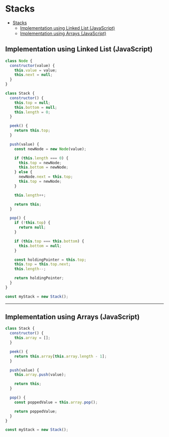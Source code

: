 # Stacks

- [Stacks](#stacks)
  - [Implementation using Linked List (JavaScript)](#implementation-using-linked-list-javascript)
  - [Implementation using Arrays (JavaScript)](#implementation-using-arrays-javascript)

## Implementation using Linked List (JavaScript)

```js
class Node {
  constructor(value) {
    this.value = value;
    this.next = null;
  }
}

class Stack {
  constructor() {
    this.top = null;
    this.bottom = null;
    this.length = 0;
  }

  peek() {
    return this.top;
  }

  push(value) {
    const newNode = new Node(value);

    if (this.length === 0) {
      this.top = newNode;
      this.bottom = newNode;
    } else {
      newNode.next = this.top;
      this.top = newNode;
    }

    this.length++;

    return this;
  }

  pop() {
    if (!this.top) {
      return null;
    }

    if (this.top === this.bottom) {
      this.bottom = null;
    }

    const holdingPointer = this.top;
    this.top = this.top.next;
    this.length--;

    return holdingPointer;
  }
}

const myStack = new Stack();
```

---

## Implementation using Arrays (JavaScript)

```js
class Stack {
  constructor() {
    this.array = [];
  }

  peek() {
    return this.array[this.array.length - 1];
  }

  push(value) {
    this.array.push(value);

    return this;
  }

  pop() {
    const poppedValue = this.array.pop();

    return poppedValue;
  }
}

const myStack = new Stack();
```
